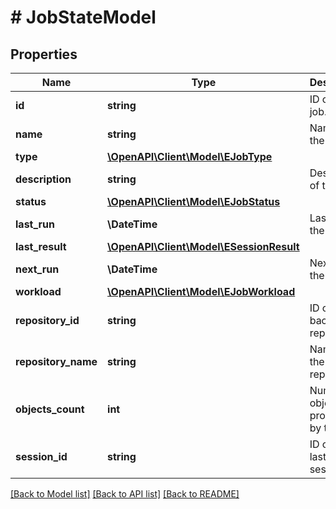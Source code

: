 # # JobStateModel

## Properties

Name | Type | Description | Notes
------------ | ------------- | ------------- | -------------
**id** | **string** | ID of the job. |
**name** | **string** | Name of the job. |
**type** | [**\OpenAPI\Client\Model\EJobType**](EJobType.md) |  |
**description** | **string** | Description of the job. |
**status** | [**\OpenAPI\Client\Model\EJobStatus**](EJobStatus.md) |  |
**last_run** | **\DateTime** | Last run of the job. | [optional]
**last_result** | [**\OpenAPI\Client\Model\ESessionResult**](ESessionResult.md) |  |
**next_run** | **\DateTime** | Next run of the job. | [optional]
**workload** | [**\OpenAPI\Client\Model\EJobWorkload**](EJobWorkload.md) |  |
**repository_id** | **string** | ID of the backup repository. | [optional]
**repository_name** | **string** | Name of the backup repository. | [optional]
**objects_count** | **int** | Number of objects processed by the job. |
**session_id** | **string** | ID of the last job session. | [optional]

[[Back to Model list]](../../README.md#models) [[Back to API list]](../../README.md#endpoints) [[Back to README]](../../README.md)
